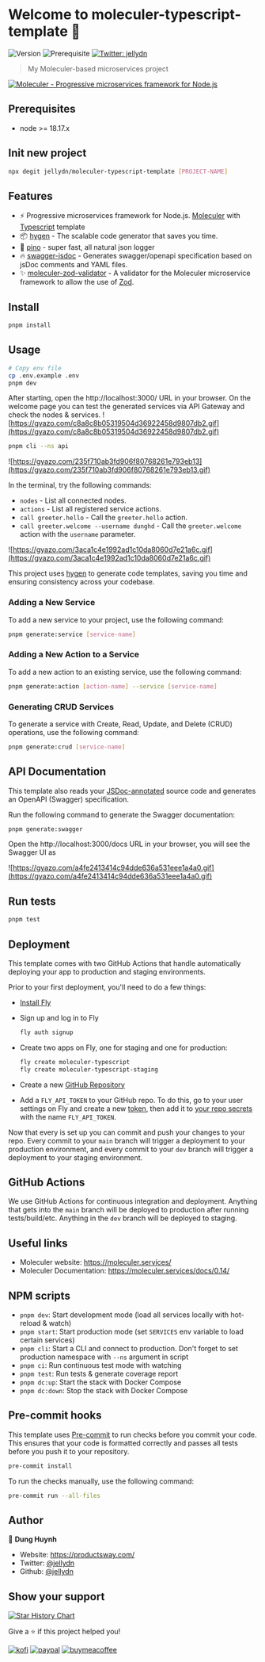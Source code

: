 # Welcome to moleculer-typescript-template 👋

![Version](https://img.shields.io/badge/version-0.1.1-blue.svg?cacheSeconds=2592000)
![Prerequisite](https://img.shields.io/badge/node-%3E%3D%2014.x.x-blue.svg)
[![Twitter: jellydn](https://img.shields.io/twitter/follow/jellydn.svg?style=social)](https://twitter.com/jellydn)

> My Moleculer-based microservices project

[![Moleculer - Progressive microservices framework for Node.js ](https://img.youtube.com/vi/peb2OflRu-4/0.jpg)](https://www.youtube.com/watch?v=peb2OflRu-4)

<!-- [![Deploy](https://button.deta.dev/1/svg)](https://go.deta.dev/deploy?repo=https://github.com/jellydn/moleculer-typescript-template) -->

## Prerequisites

-   node >= 18.17.x

## Init new project

```sh
npx degit jellydn/moleculer-typescript-template [PROJECT-NAME]
```

## Features

-   ⚡️ Progressive microservices framework for Node.js.
    [Moleculer](https://moleculer.services/) with [Typescript](https://www.typescriptlang.org/) template
-   📦 [hygen](http://www.hygen.io/) - The scalable code generator that saves you time.
-   🦾 [pino](https://getpino.io) - super fast, all natural json logger
-   🔥 [swagger-jsdoc](https://github.com/Surnet/swagger-jsdoc/blob/v6/docs/README.md) - Generates swagger/openapi specification based on jsDoc comments and YAML files.
-   ✨ [moleculer-zod-validator](https://github.com/TheAppleFreak/moleculer-zod-validator) - A validator for the Moleculer microservice framework to allow the use of [Zod](https://zod.dev/).

## Install

```sh
pnpm install
```

## Usage

```sh
# Copy env file
cp .env.example .env
pnpm dev
```

After starting, open the http://localhost:3000/ URL in your browser.
On the welcome page you can test the generated services via API Gateway and check the nodes & services.
![https://gyazo.com/c8a8c8b05319504d36922458d9807db2.gif](https://gyazo.com/c8a8c8b05319504d36922458d9807db2.gif)

```sh
pnpm cli --ns api
```

![https://gyazo.com/235f710ab3fd906f80768261e793eb13](https://gyazo.com/235f710ab3fd906f80768261e793eb13.gif)

In the terminal, try the following commands:

-   `nodes` - List all connected nodes.
-   `actions` - List all registered service actions.
-   `call greeter.hello` - Call the `greeter.hello` action.
-   `call greeter.welcome --username dunghd` - Call the `greeter.welcome` action with the `username` parameter.

![https://gyazo.com/3aca1c4e1992ad1c10da8060d7e21a6c.gif](https://gyazo.com/3aca1c4e1992ad1c10da8060d7e21a6c.gif)

This project uses [hygen](http://www.hygen.io/) to generate code templates, saving you time and ensuring consistency across your codebase.

### Adding a New Service

To add a new service to your project, use the following command:

```sh
pnpm generate:service [service-name]
```

### Adding a New Action to a Service

To add a new action to an existing service, use the following command:

```sh
pnpm generate:action [action-name] --service [service-name]
```

### Generating CRUD Services

To generate a service with Create, Read, Update, and Delete (CRUD) operations, use the following command:

```sh
pnpm generate:crud [service-name]
```

## API Documentation

This template also reads your [JSDoc-annotated](https://github.com/Surnet/swagger-jsdoc/blob/v6/docs/README.md) source code and generates an OpenAPI (Swagger) specification.

Run the following command to generate the Swagger documentation:

```sh
pnpm generate:swagger
```

Open the http://localhost:3000/docs URL in your browser, you will see the Swagger UI as

![https://gyazo.com/a4fe2413414c94dde636a531eee1a4a0.gif](https://gyazo.com/a4fe2413414c94dde636a531eee1a4a0.gif)

## Run tests

```sh
pnpm test
```

## Deployment

This template comes with two GitHub Actions that handle automatically deploying your app to production and staging environments.

Prior to your first deployment, you'll need to do a few things:

-   [Install Fly](https://fly.io/docs/getting-started/installing-flyctl/)

-   Sign up and log in to Fly

    ```sh
    fly auth signup
    ```

-   Create two apps on Fly, one for staging and one for production:

    ```sh
    fly create moleculer-typescript
    fly create moleculer-typescript-staging
    ```

-   Create a new [GitHub Repository](https://repo.new)

-   Add a `FLY_API_TOKEN` to your GitHub repo. To do this, go to your user settings on Fly and create a new [token](https://web.fly.io/user/personal_access_tokens/new), then add it to [your repo secrets](https://docs.github.com/en/actions/security-guides/encrypted-secrets) with the name `FLY_API_TOKEN`.

Now that every is set up you can commit and push your changes to your repo. Every commit to your `main` branch will trigger a deployment to your production environment, and every commit to your `dev` branch will trigger a deployment to your staging environment.

## GitHub Actions

We use GitHub Actions for continuous integration and deployment. Anything that gets into the `main` branch will be deployed to production after running tests/build/etc. Anything in the `dev` branch will be deployed to staging.

## Useful links

-   Moleculer website: https://moleculer.services/
-   Moleculer Documentation: https://moleculer.services/docs/0.14/

## NPM scripts

-   `pnpm dev`: Start development mode (load all services locally with hot-reload & watch)
-   `pnpm start`: Start production mode (set `SERVICES` env variable to load certain services)
-   `pnpm cli`: Start a CLI and connect to production. Don't forget to set production namespace with `--ns` argument in script
-   `pnpm ci`: Run continuous test mode with watching
-   `pnpm test`: Run tests & generate coverage report
-   `pnpm dc:up`: Start the stack with Docker Compose
-   `pnpm dc:down`: Stop the stack with Docker Compose

## Pre-commit hooks

This template uses [Pre-commit](https://pre-commit.com/) to run checks before you commit your code. This ensures that your code is formatted correctly and passes all tests before you push it to your repository.

```sh
pre-commit install
```

To run the checks manually, use the following command:

```sh
pre-commit run --all-files
```

## Author

👤 **Dung Huynh**

-   Website: https://productsway.com/
-   Twitter: [@jellydn](https://twitter.com/jellydn)
-   Github: [@jellydn](https://github.com/jellydn)

## Show your support

[![Star History Chart](https://api.star-history.com/svg?repos=jellydn/moleculer-typescript-template&type=Date)](https://star-history.com/#jellydn/moleculer-typescript-template)

Give a ⭐️ if this project helped you!

[![kofi](https://img.shields.io/badge/Ko--fi-F16061?style=for-the-badge&logo=ko-fi&logoColor=white)](https://ko-fi.com/dunghd)
[![paypal](https://img.shields.io/badge/PayPal-00457C?style=for-the-badge&logo=paypal&logoColor=white)](https://paypal.me/dunghd)
[![buymeacoffee](https://img.shields.io/badge/Buy_Me_A_Coffee-FFDD00?style=for-the-badge&logo=buy-me-a-coffee&logoColor=black)](https://www.buymeacoffee.com/dunghd)
